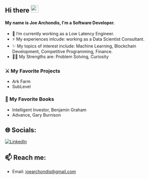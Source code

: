 ## Hi there <img src="https://media.giphy.com/media/hvRJCLFzcasrR4ia7z/giphy.gif" width="25px">

<!--- TODO: 
- Redesign work experience and interests
- Add Links --->

#### My name is Joe Archondis, I'm a Software Developer.

- 🔭 I’m currently working as a Low Latency Engineer.
- ⚡ My experiences inlcude: working as a Data Scientist Consultant.
- ✨ My topics of interest include: Machine Learning, Blockchain Development, Competitive Programming, Finance.
- :weight_lifting_man: My Strengths are: Problem Solving, Curiosity

##

### :crossed_swords: My Favorite Projects
- Ark Farm
- SubLevel


### :book: My Favorite Books
- Intelligent Investor, Benjamin Graham
- Advance, Gary Burnison

## 🌐 Socials:
[![LinkedIn](https://img.shields.io/badge/LinkedIn-%230077B5.svg?logo=linkedin&logoColor=white)](https://linkedin.com/in/joearchondis) 

##

## 📫 Reach me: 
- Email: joearchondis@gmail.com
